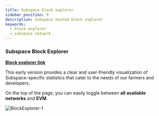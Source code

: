 ```yaml
---
title: Subspace block explorer
sidebar_position: 9
description: Subspace hosted block explorer
keywords:
  - block explorer
  - subspace network
---
```


### Subspace Block Explorer

**[Block explorer link](https://explorer.subspace.network/#/gemini-3d)**

This early version provides a clear and user-friendly visualization of Subspace-specific statistics that cater to the needs of our farmers and developers.

On the top of the page, you can easily toggle between **all available networks** and **EVM**. 

 ![BlockExplorer-1](/img/developers/BlockExplorer-1.png)